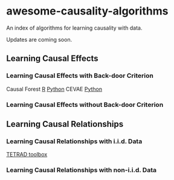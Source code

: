 # awesome-causality-algorithms
An index of algorithms for learning causality with data.

Updates are coming soon.

## Learning Causal Effects

### Learning Causal Effects with Back-door Criterion
Causal Forest [R](https://github.com/grf-labs/grf) [Python](https://github.com/kjung/scikit-learn)
CEVAE [Python](https://github.com/AMLab-Amsterdam/CEVAE)

### Learning Causal Effects without Back-door Criterion


## Learning Causal Relationships

### Learning Causal Relationships with i.i.d. Data
[TETRAD toolbox](http://www.phil.cmu.edu/tetrad/about.html)

### Learning Causal Relationships with non-i.i.d. Data
